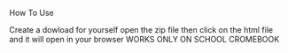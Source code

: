 How To Use

Create a dowload for yourself open the zip file then click on the html file and it will open in your browser
WORKS ONLY ON SCHOOL CROMEBOOK
